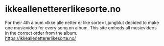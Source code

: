 # ikkeallenettererlikesorte.no

For their 4th album «Ikke alle netter er like sorte» Ljungblut decided to make one musicvideo for every song on album. This site embeds all musicvideos in the correct order from the album.  
https://ikkeallenettererlikesorte.no/
